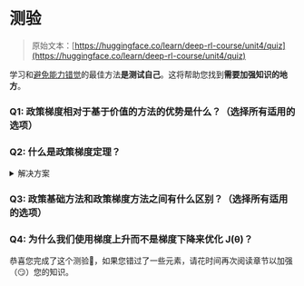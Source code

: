 # 测验

> 原始文本：[https://huggingface.co/learn/deep-rl-course/unit4/quiz](https://huggingface.co/learn/deep-rl-course/unit4/quiz)

学习和[避免能力错觉](https://www.coursera.org/lecture/learning-how-to-learn/illusions-of-competence-BuFzf)的最佳方法**是测试自己**。这将帮助您找到**需要加强知识的地方**。

### Q1: 政策梯度相对于基于价值的方法的优势是什么？（选择所有适用的选项）

### Q2: 什么是政策梯度定理？

<details data-svelte-h="svelte-nhcd05"><summary>解决方案</summary>

*政策梯度定理*是一个公式，将帮助我们将目标函数重新表述为一个不涉及状态分布微分的可微函数。

![政策梯度](../Images/5a9b6c1a3ee9cf5b0e888fb819446af5.png)</details>

### Q3: 政策基础方法和政策梯度方法之间有什么区别？（选择所有适用的选项）

### Q4: 为什么我们使用梯度上升而不是梯度下降来优化 J(θ)？

恭喜您完成了这个测验🥳，如果您错过了一些元素，请花时间再次阅读章节以加强（😏）您的知识。
